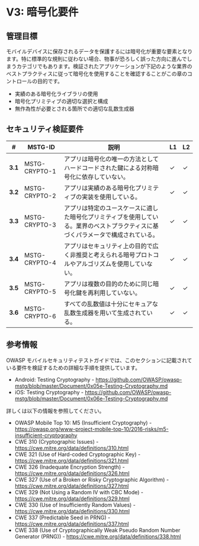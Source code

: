 # V3: 暗号化要件

## 管理目標

モバイルデバイスに保存されるデータを保護するには暗号化が重要な要素となります。特に標準的な規則に従わない場合、物事が恐ろしく誤った方向に進んでしまうカテゴリでもあります。検証されたアプリケーションが下記のような業界のベストプラクティスに従って暗号化を使用することを確認することがこの章のコントロールの目的です。

- 実績のある暗号化ライブラリの使用
- 暗号化プリミティブの適切な選択と構成
- 無作為性が必要とされる箇所での適切な乱数生成器

## セキュリティ検証要件

| # | MSTG-ID | 説明 | L1 | L2 |
| -- | -------- | ---------------------- | - | - |
| **3.1** | MSTG-CRYPTO-1 | アプリは暗号化の唯一の方法としてハードコードされた鍵による対称暗号化に依存していない。 | ✓ | ✓ |
| **3.2** | MSTG-CRYPTO-2 | アプリは実績のある暗号化プリミティブの実装を使用している。 | ✓ | ✓ |
| **3.3** | MSTG-CRYPTO-3 | アプリは特定のユースケースに適した暗号化プリミティブを使用している。業界のベストプラクティスに基づくパラメータで構成されている。 | ✓ | ✓ |
| **3.4** | MSTG-CRYPTO-4 | アプリはセキュリティ上の目的で広く非推奨と考えられる暗号プロトコルやアルゴリズムを使用していない。 | ✓ | ✓ |
| **3.5** | MSTG-CRYPTO-5 | アプリは複数の目的のために同じ暗号化鍵を再利用していない。 | ✓ | ✓ |
| **3.6** | MSTG-CRYPTO-6 | すべての乱数値は十分にセキュアな乱数生成器を用いて生成されている。 | ✓ | ✓ |

## 参考情報

OWASP モバイルセキュリティテストガイドでは、このセクションに記載されている要件を検証するための詳細な手順を提供しています。

- Android: Testing Cryptography - <https://github.com/OWASP/owasp-mstg/blob/master/Document/0x05e-Testing-Cryptography.md>
- iOS: Testing Cryptography - <https://github.com/OWASP/owasp-mstg/blob/master/Document/0x06e-Testing-Cryptography.md>

詳しくは以下の情報を参照してください。

- OWASP Mobile Top 10: M5 (Insufficient Cryptography) - <https://owasp.org/www-project-mobile-top-10/2016-risks/m5-insufficient-cryptography>
- CWE 310 (Cryptographic Issues) - <https://cwe.mitre.org/data/definitions/310.html>
- CWE 321 (Use of Hard-coded Cryptographic Key) - <https://cwe.mitre.org/data/definitions/321.html>
- CWE 326 (Inadequate Encryption Strength) - <https://cwe.mitre.org/data/definitions/326.html>
- CWE 327 (Use of a Broken or Risky Cryptographic Algorithm) - <https://cwe.mitre.org/data/definitions/327.html>
- CWE 329 (Not Using a Random IV with CBC Mode) - <https://cwe.mitre.org/data/definitions/329.html>
- CWE 330 (Use of Insufficiently Random Values) - <https://cwe.mitre.org/data/definitions/330.html>
- CWE 337 (Predictable Seed in PRNG) - <https://cwe.mitre.org/data/definitions/337.html>
- CWE 338 (Use of Cryptographically Weak Pseudo Random Number Generator (PRNG)) - <https://cwe.mitre.org/data/definitions/338.html>
